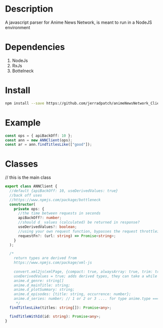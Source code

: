 # Description

A javascript parser for Anime News Network, is meant to run in a NodeJS environment

# Dependencies

1. NodeJs
2. RxJs
3. Bottelneck

# Install

```bash
npm install --save https://github.com/jerradpatch/animeNewsNetwork_Client/tarball/master
```

# Example

```typescript
const ops = { apiBackOff: 10 };
const ann = new ANNClient(ops);
const ar = ann.findTitlesLike(["good"]);
```

# Classes

// this is the main class

```typescript
export class ANNClient {
  //default {apiBackOff: 10, useDerivedValues: true}
  //back off uses
  //https://www.npmjs.com/package/bottleneck
  constructor(
    private ops: {
      //the time between requests in seconds
      apiBackOff?: number;
      //should d_ values (calculated) be returned in response?
      useDerivedValues?: boolean;
      //using your own request function, bypasses the request throttleing (apiBackOff)
      requestFn?: (url: string) => Promise<string>;
    }
  );

  /*
    return types are derived from 
    https://www.npmjs.com/package/xml-js
    
    convert.xml2js(xmlPage, {compact: true, alwaysArray: true, trim: true, nativeType: true})
    useDerivedValues = true; adds derived types, they can take a while as they are fetched from multiple calls
    anime.d_genre: string[]
    anime.d_mainTitle: string;
    anime.d_plotSummary: string;
    anime.d_episodes: {title: string, occurrence: number};
    anime.d_series: number; // 1 or 2 or 3 .... for type anime.type === 'TV' (for now)
     */
  findTitlesLike(titles: string[]): Promise<any>;

  findTitleWithId(id: string): Promise<any>;
}
```
